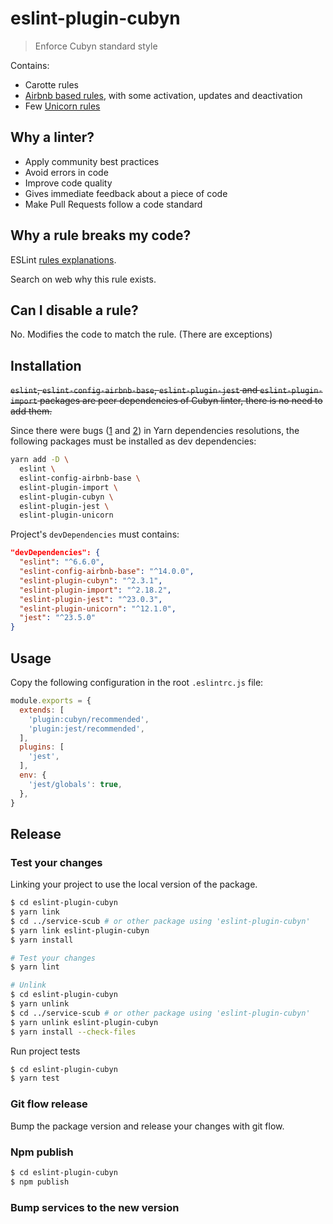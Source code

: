 # eslint-plugin-cubyn

> Enforce Cubyn standard style

Contains:

* Carotte rules
* [Airbnb based rules](https://github.com/airbnb/javascript), with some activation, updates and deactivation
* Few [Unicorn rules](https://github.com/sindresorhus/eslint-plugin-unicorn)

## Why a linter?

* Apply community best practices
* Avoid errors in code
* Improve code quality
* Gives immediate feedback about a piece of code
* Make Pull Requests follow a code standard

## Why a rule breaks my code?

ESLint [rules explanations](https://eslint.org/docs/rules/).

Search on web why this rule exists.

## Can I disable a rule?

No. Modifies the code to match the rule.
(There are exceptions)

## Installation

~~`eslint`, `eslint-config-airbnb-base`, `eslint-plugin-jest` and `eslint-plugin-import` packages are peer dependencies of Cubyn linter, there is no need to add them.~~

Since there were bugs ([1](https://github.com/airbnb/javascript/issues/1913) and [2](https://github.com/eslint/eslint/issues/8547)) in Yarn dependencies resolutions, the following packages must be installed as dev dependencies:

```bash
yarn add -D \
  eslint \
  eslint-config-airbnb-base \
  eslint-plugin-import \
  eslint-plugin-cubyn \
  eslint-plugin-jest \
  eslint-plugin-unicorn
```

Project's `devDependencies` must contains:

```json
"devDependencies": {
  "eslint": "^6.6.0",
  "eslint-config-airbnb-base": "^14.0.0",
  "eslint-plugin-cubyn": "^2.3.1",
  "eslint-plugin-import": "^2.18.2",
  "eslint-plugin-jest": "^23.0.3",
  "eslint-plugin-unicorn": "^12.1.0",
  "jest": "^23.5.0"
}
```

## Usage

Copy the following configuration in the root `.eslintrc.js` file:

```js
module.exports = {
  extends: [
    'plugin:cubyn/recommended',
    'plugin:jest/recommended',
  ],
  plugins: [
    'jest',
  ],
  env: {
    'jest/globals': true,
  },
}
```

## Release

### Test your changes

Linking your project to use the local version of the package.

```bash
$ cd eslint-plugin-cubyn
$ yarn link
$ cd ../service-scub # or other package using 'eslint-plugin-cubyn'
$ yarn link eslint-plugin-cubyn
$ yarn install

# Test your changes
$ yarn lint

# Unlink
$ cd eslint-plugin-cubyn
$ yarn unlink
$ cd ../service-scub # or other package using 'eslint-plugin-cubyn'
$ yarn unlink eslint-plugin-cubyn
$ yarn install --check-files
```

Run project tests

```bash
$ cd eslint-plugin-cubyn
$ yarn test
```

### Git flow release

Bump the package version and release your changes with git flow.

### Npm publish

```bash
$ cd eslint-plugin-cubyn
$ npm publish
```

### Bump services to the new version
